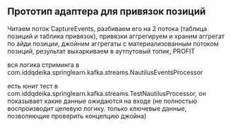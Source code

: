 ## Прототип адаптера для привязок позиций

Читаем поток CaptureEvents, 
разбиваем его на 2 потока (таблица позиций и таблика привязок),
привязки аггрегируем и храним аггрегат по айди позиции,
джойним аггрегаты с материализованным потоком позиций,
результат выхаркиваем в аутпутовый топик,
PROFIT

вся логика стриминга в com.iddqdeika.springlearn.kafka.streams.NautilusEventsProcessor

есть юнит тест в com.iddqdeika.springlearn.kafka.streams.TestNautilusProcessor, он показывает какие данные ожидаются на входе (не полностью воспроизводит целевую логику. только ключевые данные, позволяющие проверить концепцию джойна)
